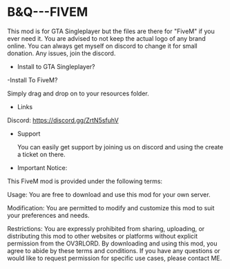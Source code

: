 # B&Q---FIVEM

This mod is for GTA Singleplayer but the files are there for "FiveM" if you ever need it. You are advised to not keep the actual logo of any brand online. You can always get myself on discord to 
change it for small donation. Any issues, join the discord. 


- Install to GTA Singleplayer?



-Install To FiveM? 

Simply drag and drop on to your resources folder. 

- Links

Discord: https://discord.gg/ZrtN5sfuhV

- Support

  You can easily get support by joining us on discord and using the create a ticket on there.

- Important Notice:

This FiveM mod is provided under the following terms:

Usage: You are free to download and use this mod for your own server.

Modification: You are permitted to modify and customize this mod to suit your preferences and needs.

Restrictions: You are expressly prohibited from sharing, uploading, or distributing this mod to other websites or platforms without explicit permission from the OV3RLORD. By downloading and using this mod, you agree to abide by these terms and conditions. If you have any questions or would like to request permission for specific use cases, please contact ME.

